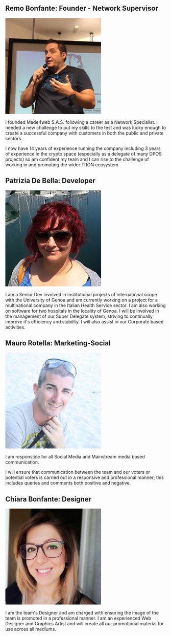 ## Remo Bonfante: Founder - Network Supervisor

![Remo Bonfante](https://raw.githubusercontent.com/TrIP4web/tronsr-template/master/Remo.jpg)  

I founded Made4web S.A.S. following a career as a Network Specialist. I needed a new challenge to put my skills to the test and was lucky enough to create a successful company with customers in both the public and private sectors.

I now have 14 years of experience running the company including 3 years of experience in the crypto space (especially as a delegate of many DPOS projects) so am confident my team and I can rise to the challenge of working in and promoting the wider TRON ecosystem.








## Patrizia De Bella: Developer

![Patrizia De Bella](https://raw.githubusercontent.com/TrIP4web/tronsr-template/master/Patrizia.jpg) 

I am a Senior Dev involved in institutional projects of international scope with the University of Genoa and am currently working on a project for a multinational company in the Italian Health Service sector. I am also  working on software for two hospitals in the locality of Genoa. I will be involved in the management of our Super Delegate system, striving to continually improve it's efficiency and stability. I will also assist in our Corporate based activities.






## Mauro Rotella: Marketing-Social

![Mauro Rotella](https://raw.githubusercontent.com/TrIP4web/tronsr-template/master/Mauro.jpg) 


I am responsible for all Social Media and Mainstream media based communication.

I will ensure that communication between the team and our voters or potential voters is carried out in a responsive and professional manner; this includes queries and comments both positive and negative.





## Chiara Bonfante: Designer

![Chiara Bonfante](https://raw.githubusercontent.com/TrIP4web/tronsr-template/master/Chiara.jpg) 

I am the team's Designer and am charged with ensuring the image of the team is promoted in a professional manner. I am an experienced Web Designer and Graphics Artist and will create all our promotional material for use across all mediums. 
